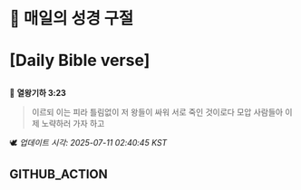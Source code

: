 # 🙏 매일의 성경 구절
# [Daily Bible verse]
##
<!-- START_BIBLE_VERSE -->
📖 **열왕기하 3:23**
> 이르되 이는 피라 틀림없이 저 왕들이 싸워 서로 죽인 것이로다 모압 사람들아 이제 노략하러 가자 하고

🕊️ _업데이트 시각: 2025-07-11 02:40:45 KST_
  <!-- END_BIBLE_VERSE -->
## GITHUB_ACTION
